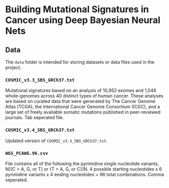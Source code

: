 # Building Mutational Signatures in Cancer using Deep Bayesian Neural Nets

## Data

The `data` folder is intended for storing datasets or data files used in the project.

### `COSMIC_v3.3_SBS_GRCh37.txt`

Mutational signatures based on an analysis of 10,952 exomes and 1,048 whole-genomes across 40 distinct types of human cancer. These analyses are based on curated data that were generated by The Cancer Genome Atlas (TCGA), the International Cancer Genome Consortium (ICGC), and a large set of freely available somatic mutations published in peer-reviewed journals. Tab seperated file.

### `COSMIC_v3.4_SBS_GRCh37.txt`

Updated version of `COSMIC_v3.3_SBS_GRCh37.txt`.

### `WGS_PCAWG.96.csv`

File contains all of the following the pyrimidine single nucleotide variants, N[{C > A, G, or T} or {T > A, G, or C}]N. 4 possible starting nucleotides x 6 pyrimidine variants x 4 ending nucleotides = 96 total combinations. Comma seperated.
